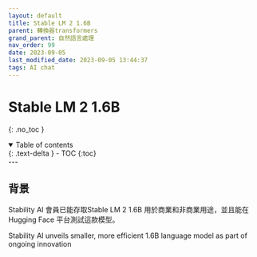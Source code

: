 ```yaml
---
layout: default
title: Stable LM 2 1.6B 
parent: 轉換器transformers
grand_parent: 自然語言處理
nav_order: 99
date: 2023-09-05
last_modified_date: 2023-09-05 13:44:37
tags: AI chat
---
```



# Stable LM 2 1.6B 
{: .no_toc }

<details open markdown="block">
  <summary>
    Table of contents
  </summary>
  {: .text-delta }
- TOC
{:toc}
</details>
---

## 背景


Stability AI 會員已能存取Stable LM 2 1.6B 用於商業和非商業用途，並且能在 Hugging Face 平台測試這款模型。

Stability AI unveils smaller, more efficient 1.6B language model as part of ongoing innovation
